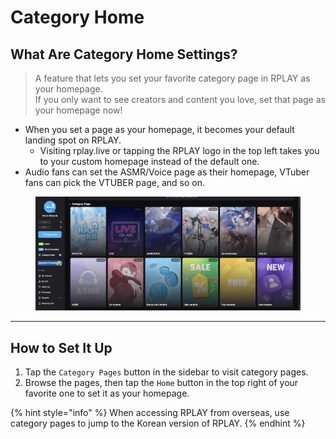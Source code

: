 # Category Home

## What Are Category Home Settings?

> A feature that lets you set your favorite category page in RPLAY as your homepage.\
> If you only want to see creators and content you love, set that page as your homepage now!

* When you set a page as your homepage, it becomes your default landing spot on RPLAY.
  * Visiting rplay.live or tapping the RPLAY logo in the top left takes you to your custom homepage instead of the default one.
* Audio fans can set the ASMR/Voice page as their homepage, VTuber fans can pick the VTUBER page, and so on.

<figure><img src="../../.gitbook/assets/4766F88F-0AC7-4678-AA2A-39F3684EFB0F_1_201_a.jpeg" alt=""><figcaption></figcaption></figure>

***

## How to Set It Up

1. Tap the `Category Pages` button in the sidebar to visit category pages.
2. Browse the pages, then tap the `Home` button in the top right of your favorite one to set it as your homepage.

{% hint style="info" %}
When accessing RPLAY from overseas, use category pages to jump to the Korean version of RPLAY.
{% endhint %}
